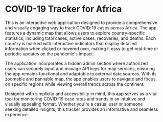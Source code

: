 # COVID-19 Tracker for Africa  

This is an interactive web application designed to provide a comprehensive and visually engaging way to track COVID-19 cases across Africa. The app features a dynamic map that allows users to explore country-specific statistics, including total cases, active cases, recoveries, and deaths. Each country is marked with interactive indicators that display detailed information when clicked or hovered over, making it easy to get real-time or periodic updates on the pandemic's impact.  

The application incorporates a hidden admin section where authorized users can securely input and manage API keys for map services, ensuring the app remains functional and adaptable to external data sources. With its zoomable and pannable map, the app enables users to navigate and focus on specific regions while viewing overall trends across the continent.  

Designed with simplicity and accessibility in mind, this app serves as a vital tool for monitoring COVID-19 case rates and trends in an intuitive and visually appealing format. Whether you're a casual user or someone seeking detailed insights, this tracker provides an informative and seamless experience.
